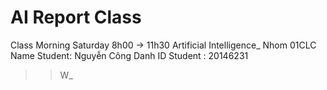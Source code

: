 # AI Report Class
Class Morning Saturday 8h00 -> 11h30 Artificial Intelligence_ Nhom 01CLC
Name Student: Nguyễn Công Danh
ID Student : 20146231
>> W<n>_<title>: Summary of knowledge in class
>> AI_WEEK<n>_HOMEWORK: Homework every week
>> Midterm_<title>: Report Midterm  
